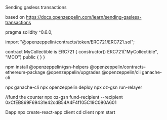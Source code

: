 Sending gasless transactions

based on https://docs.openzeppelin.com/learn/sending-gasless-transactions


pragma solidity ^0.6.0;

import "@openzeppelin/contracts/token/ERC721/ERC721.sol";

contract MyCollectible is ERC721 {
    constructor() ERC721("MyCollectible", "MCO") public {
    }
}

 npm install  @openzeppelin/gsn-helpers @openzeppelin/contracts-ethereum-package @openzeppelin/upgrades @openzeppelin/cli ganache-cli



npx ganache-cli
npx openzeppelin deploy
npx oz-gsn run-relayer

//fund the counter
npx oz-gsn fund-recipient --recipient 0xCfEB869F69431e42cdB54A4F4f105C19C080A601

Dapp
npx create-react-app client
cd client
npm start